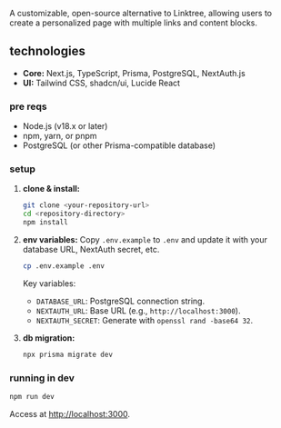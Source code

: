 A customizable, open-source alternative to Linktree, allowing users to create a personalized page with multiple links and content blocks.

## technologies

- **Core:** Next.js, TypeScript, Prisma, PostgreSQL, NextAuth.js
- **UI:** Tailwind CSS, shadcn/ui, Lucide React

### pre reqs

- Node.js (v18.x or later)
- npm, yarn, or pnpm
- PostgreSQL (or other Prisma-compatible database)

### setup

1.  **clone & install:**

    ```bash
    git clone <your-repository-url>
    cd <repository-directory>
    npm install
    ```

2.  **env variables:**
    Copy `.env.example` to `.env` and update it with your database URL, NextAuth secret, etc.

    ```bash
    cp .env.example .env
    ```

    Key variables:

    - `DATABASE_URL`: PostgreSQL connection string.
    - `NEXTAUTH_URL`: Base URL (e.g., `http://localhost:3000`).
    - `NEXTAUTH_SECRET`: Generate with `openssl rand -base64 32`.

3.  **db migration:**
    ```bash
    npx prisma migrate dev
    ```

### running in dev

```bash
npm run dev
```

Access at [http://localhost:3000](http://localhost:3000).
